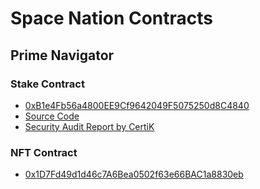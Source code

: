 # Space Nation Contracts

## Prime Navigator

### Stake Contract
- [0xB1e4Fb56a4800EE9Cf9642049F5075250d8C4840](https://etherscan.io/address/0xb1e4fb56a4800ee9cf9642049f5075250d8c4840)
- [Source Code](https://raw.githubusercontent.com/SpaceNationOL/contracts/main/contracts/prime-navigator/AuctionNFT.sol)
- [Security Audit Report by CertiK](https://raw.githubusercontent.com/SpaceNationOL/contracts/main/audits/prime-navigator/REP-final-20240323T104609Z.pdf)

### NFT Contract
- [0x1D7Fd49d1d46c7A6Bea0502f63e66BAC1a8830eb](https://etherscan.io/address/0x1d7fd49d1d46c7a6bea0502f63e66bac1a8830eb)
